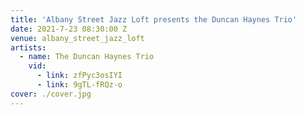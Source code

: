 ```yaml
---
title: 'Albany Street Jazz Loft presents the Duncan Haynes Trio'
date: 2021-7-23 08:30:00 Z
venue: albany_street_jazz_loft
artists:
  - name: The Duncan Haynes Trio
    vid:
      - link: zfPyc3osIYI
      - link: 9gTL-fRQz-o
cover: ./cover.jpg
---
```

